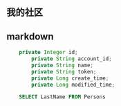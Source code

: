 ## 我的社区

## markdown


```java
    private Integer id;
        private String account_id;
        private String name;
        private String token;
        private Long create_time;
        private Long modified_time;
```

```sql
    SELECT LastName FROM Persons
```